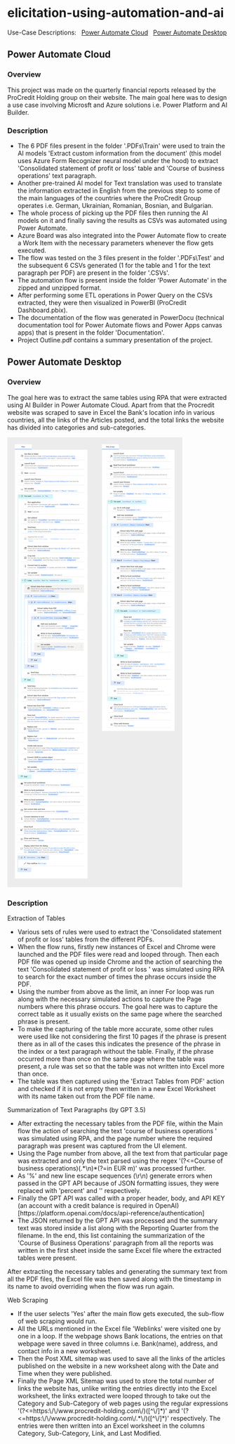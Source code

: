 # elicitation-using-automation-and-ai 
Use-Case Descriptions: &nbsp;&nbsp;<a href="#PACLoud">Power Automate Cloud</a> &nbsp;&nbsp;<a href="#PADesktop">Power Automate Desktop</a>
## Power Automate Cloud
### Overview
This project was made on the quarterly financial reports released by the ProCredit Holding group on their website.
The main goal here was to design a use case involving Microsft and Azure solutions i.e. Power Platform and AI Builder.

### <a id="PACLoud">Description</a>
<ul>
<li>The 6 PDF files present in the folder '.PDFs\Train' were used to train the AI models 'Extract custom information from the document' (this model uses Azure Form Recognizer neural model under the hood) to extract 'Consolidated statement of profit or loss' table and 'Course of business operations' text paragraph.</li>
  <li>Another pre-trained AI model for Text translation was used to translate the information extracted in English from the previous step to some of the main languages of the countries where the ProCredit Group operates i.e. German, Ukrainian, Romanian, Bosnian, and Bulgarian.</li>
  <li>The whole process of picking up the PDF files then running the AI models on it and finally saving the results as CSVs was automated using Power Automate.</li>
  <li>Azure Board was also integrated into the Power Automate flow to create a Work Item with the necessary parameters whenever the flow gets executed.</li>
  <li>The flow was tested on the 3 files present in the folder '.PDFs\Test' and the subsequent 6 CSVs generated (1 for the table and 1 for the text paragraph per PDF) are present in the folder '.CSVs'.</li>
  <li>The automation flow is present inside the folder 'Power Automate' in the zipped and unzipped format.</li>
  <li>After performing some ETL operations in Power Query on the CSVs extracted, they were then visualized in PowerBI (ProCredit Dashboard.pbix).</li>
  <li>The documentation of the flow was generated in PowerDocu (technical documentation tool for Power Automate flows and Power Apps canvas apps) that is present in the folder 'Documentation'.</li>
  <li>Project Outline.pdf contains a summary presentation of the project.</li>
</ul>

## Power Automate Desktop
### Overview
<p>The goal here was to extract the same tables using RPA that were extracted using AI Builder in Power Automate Cloud. Apart from that the Procredit website was scraped to save in Excel the Bank's location info in various countries, all the links of the Articles posted, and the total links the website has divided into categories and sub-categories.</p>
<img src='./Power_Automate_Desktop/Flow.png' alt="PA_Desktop Flows Image">

### <a id="PADesktop">Description</a>
<p>Extraction of Tables</p>
<ul>
<li>Various sets of rules were used to extract the 'Consolidated statement of profit or loss' tables from the different PDFs.</li>
<li>When the flow runs, firstly new instances of Excel and Chrome were launched and the PDF files were read and looped through. Then each PDF file was opened up inside Chrome and the action of searching the text 'Consolidated statement of profit or loss ' was simulated using RPA to search for the exact number of times the phrase occurs inside the PDF.</li>
<li>Using the number from above as the limit, an inner For loop was run along with the necessary simulated actions to capture the Page numbers where this phrase occurs. The goal here was to capture the correct table as it usually exists on the same page where the searched phrase is present.</li>
<li>To make the capturing of the table more accurate, some other rules were used like not considering the first 10 pages if the phrase is present there as in all of the cases this indicates the presence of the phrase in the index or a text paragraph without the table. Finally, if the phrase occurred more than once on the same page where the table was present, a rule was set so that the table was not written into Excel more than once.</li>
<li>The table was then captured using the 'Extract Tables from PDF' action and checked if it is not empty then written in a new Excel Worksheet with its name taken out from the PDF file name. </li>
</ul>

<p>Summarization of Text Paragraphs (by GPT 3.5)</p>
<ul>
<li>After extracting the necessary tables from the PDF file, within the Main flow the action of searching the text 'course of business operations ' was simulated using RPA, and the page number where the required paragraph was present was captured from the UI element.</li>
<li>Using the Page number from above, all the text from that particular page was extracted and only the text parsed using the regex '(?<=Course of business operations)(.*\n)*(?=in EUR m)' was processed further.</li>
<li>As '%' and new line escape sequences (\r\n) generate errors when passed in the GPT API because of JSON formatting issues, they were replaced with 'percent' and '' respectively.</li>
<li>Finally the GPT API was called with a proper header, body, and API KEY (an account with a credit balance is required in OpenAI) [https://platform.openai.com/docs/api-reference/authentication]</li>
<li>The JSON returned by the GPT API was processed and the summary text was stored inside a list along with the Reporting Quarter from the filename. In the end, this list containing the summarization of the 'Course of Business Operations' paragraph from all the reports was written in the first sheet inside the same Excel file where the extracted tables were present.</li>
</ul>

<p>After extracting the necessary tables and generating the summary text from all the PDF files, the Excel file was then saved along with the timestamp in its name to avoid overriding when the flow was run again.</p>

<p>Web Scraping</p>
<ul>
<li> If the user selects 'Yes' after the main flow gets executed, the sub-flow of web scraping would run.</li>
<li> All the URLs mentioned in the Excel file 'Weblinks' were visited one by one in a loop. If the webpage shows Bank locations, the entries on that webpage were saved in three columns i.e. Bank(name), address, and contact info in a new worksheet.</li>
<li> Then the Post XML sitemap was used to save all the links of the articles published on the website in a new worksheet along with the Date and Time when they were published.</li>
<li> Finally the Page XML Sitemap was used to store the total number of links the website has, unlike writing the entries directly into the Excel worksheet, the links extracted were looped through to take out the Category and Sub-Category of web pages using the regular expressions '(?<=https:\/\/www.procredit-holding.com\/)([^\/]*)' and '(?<=https:\/\/www.procredit-holding.com\/.*\/)([^\/]*)' respectively. The entries were then written into an Excel worksheet in the columns Category, Sub-Category, Link, and Last Modified.</li>
</ul>

